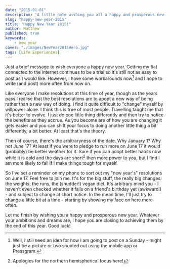 ```yaml
---
date: "2015-01-01"
description: "A little note wishing you all a happy and prosperous new year."
slug: "happy-new-year-2015" 
title: "Happy New Year 2015!"
author: Matthew
published: true
keywords:
    - new year
cover: "./images/NewYear2015Hero.jpg"
tags: [Life Experiences]
---
```


Just a brief message to wish everyone a happy new year. Getting my flat connected to the internet continues to be a trial so it's still not as easy to post as I would like. However, I have some workarounds now[^1] and I hope to write (and post) more often from now on.

Like everyone I make resolutions at this time of year, though as the years pass I realise that the best resolutions are to apopt a new way of being rather than a new way of doing. I find it quite difficult to "change" myself by willpower alone. I think this is true of most people. Travelling taught me that it's better to evolve. I just do one little thing differently and then try to notice the benefits as they accrue. As you become are of how you are changing it gets easier and you can shift your focus to doing another little thing a bit differently, a bit better. At least that's the theory.

Then of course, there's the arbitraryness of the date. Why January 1? Why not June 17? At least if you were to pledge to run more on June 17 it would (probably) be better weather for it. Sure if you can adopt better habits now while it is cold and the days are short[^2] then more power to you, but I find I am more likely to fail if I make things tough for myself.

So I've set a reminder on my phone to sort out my "new year's" resolutions on June 17. Feel free to join me. It's for the big stuff, the really big changes: the weights, the runs, the (shudder!) vegan diet. It's arbitrary mind you - I haven't even checked whether it falls on a friend's birthday yet (awkward!) - and subject to change at short notice. In the mean time, I'll just try to change a little bit at a time - starting by showing my face on here more often. 

Let me finish by wishing you a happy and prosperous new year. Whatever your ambitions and dreams are, I hope you are closing to achieving them by the end of this year. Good luck!

[^1]: Well, I still need an idea for how I am going to post on a Sunday - might just be a picture or two shunted out using the mobile app or Pressgram.

[^2]: Apologies for the northern hemispherical focus here!